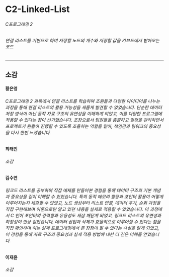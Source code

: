 # C2-Linked-List
###### C프로그래밍 2
###### 연결 리스트를 기반으로 하여 저장할 노드의 개수와 저장할 값을 키보드에서 받아오는 코드       

* * *



## 소감

#### 황은영
###### C프로그래밍 2 과목에서 연결 리스트를 학습하며 조원들과 다양한 아이디어를 나누는 과정을 통해 연결 리스트의 활용 가능성을 새롭게 발견할 수 있었습니다. 단순한 데이터 저장 방식이 아닌 동적 자료 구조의 유연성을 이해하게 되었고, 이를 다양한 프로그램에 적용할 수 있다는 점이 신기했습니다. 조장으로서 팀원들을 총괄하고 일정을 관리하면서 프로젝트가 원활히 진행될 수 있도록 조율하는 역할을 맡아, 책임감과 팀워크의 중요성을 다시 한번 느꼈습니다.      

#### 최태인
###### 소감       

#### 김수연
###### 링크드 리스트를 공부하며 직접 예제를 만들어본 경험을 통해 데이터 구조의 기본 개념과 중요성을 깊이 이해할 수 있었습니다. 특히 동적 메모리 할당과 포인터 활용이 어떻게 이루어지는지 체감할 수 있었고, 노드 생성부터 리스트 연결, 데이터 추가, 순회 과정을 직접 구현해보며 이론으로만 알고 있던 내용을 실제로 적용할 수 있었습니다. 이 과정에서 C 언어 포인터의 강력함과 유용성도 새삼 깨닫게 되었고, 링크드 리스트의 유연성과 확장성이 인상 깊었습니다. 데이터 삽입과 삭제가 효율적으로 이루어질 수 있다는 점을 직접 확인하며 이는 실제 프로그래밍에서 큰 장점이 될 수 있다는 사실을 알게 되었고, 이 경험을 통해 자료 구조의 중요성과 실제 적용 방법에 대한 더 깊은 이해를 얻었습니다.       

#### 이재윤
###### 소감

